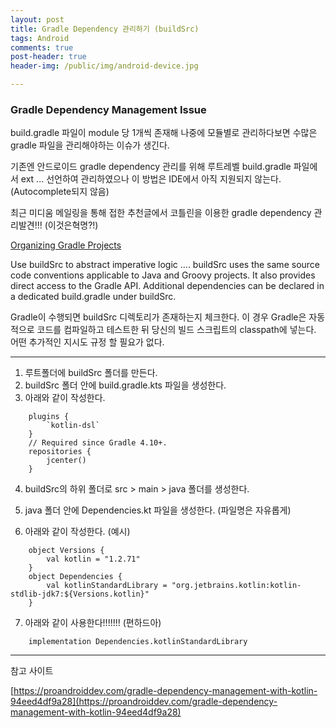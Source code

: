 ```yaml
---
layout: post
title: Gradle Dependency 관리하기 (buildSrc)
tags: Android
comments: true
post-header: true
header-img: /public/img/android-device.jpg

---
```


### Gradle Dependency Management Issue

build.gradle 파일이 module 당 1개씩 존재해 나중에 모듈별로 관리하다보면 수많은 gradle 파일을 관리해야하는 이슈가 생긴다.

기존엔 안드로이드 gradle dependency 관리를 위해 루트레벨 build.gradle 파일에서 ext ... 선언하여 관리하였으나 이 방법은 IDE에서 아직 지원되지 않는다. (Autocomplete되지 않음)

최근 미디움 메일링을 통해 접한 추천글에서 코틀린을 이용한 gradle dependency 관리발견!!! (이것은혁명?!)

[Organizing Gradle Projects](https://docs.gradle.org/current/userguide/organizing_gradle_projects.html#sec:build_sources)

Use buildSrc to abstract imperative logic
....
buildSrc uses the same source code conventions applicable to Java and Groovy projects. It also provides direct access to the Gradle API. Additional dependencies can be declared in a dedicated build.gradle under buildSrc.

Gradle이 수행되면 buildSrc 디렉토리가 존재하는지 체크한다. 이 경우 Gradle은 자동적으로 코드를 컴파일하고 테스트한 뒤 당신의 빌드 스크립트의 classpath에 넣는다. 어떤 추가적인 지시도 규정 할 필요가 없다.

---

1. 루트폴더에 buildSrc 폴더를 만든다.
2. buildSrc 폴더 안에  build.gradle.kts 파일을 생성한다.
3. 아래와 같이 작성한다.<br/>
```
    plugins {
        `kotlin-dsl`
    }
    // Required since Gradle 4.10+.
    repositories {
        jcenter()
    }
```

4. buildSrc의 하위 폴더로 src > main > java 폴더를 생성한다.

5. java 폴더 안에 Dependencies.kt 파일을 생성한다. (파일명은 자유롭게)

6. 아래와 같이 작성한다. (예시)
```
    object Versions {
        val kotlin = "1.2.71"
    }
    object Dependencies {
        val kotlinStandardLibrary = "org.jetbrains.kotlin:kotlin-stdlib-jdk7:${Versions.kotlin}"
    }
```
7. 아래와 같이 사용한다!!!!!!! (편하드아)
```
    implementation Dependencies.kotlinStandardLibrary
```
---

참고 사이트

[https://proandroiddev.com/gradle-dependency-management-with-kotlin-94eed4df9a28](https://proandroiddev.com/gradle-dependency-management-with-kotlin-94eed4df9a28)